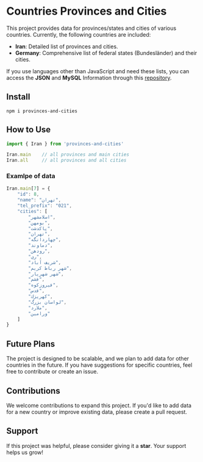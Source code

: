 # Countries Provinces and Cities

This project provides data for provinces/states and cities of various countries. Currently, the following countries are included:

- **Iran**: Detailed list of provinces and cities.
- **Germany**: Comprehensive list of federal states (Bundesländer) and their cities.

If you use languages other than JavaScript and need these lists, you can access the **JSON** and **MySQL** Information through this [repository](https://github.com/mohammad-prb/provinces-and-cities).

## Install
```
npm i provinces-and-cities
```

## How to Use
```javascript
import { Iran } from 'provinces-and-cities'

Iran.main    // all provinces and main cities
Iran.all     // all provinces and all cities
```

### Examlpe of data
```javascript
Iran.main[7] = {
    "id": 8,
    "name": "تهران",
    "tel_prefix": "021",
    "cities": [
        "اسلامشهر",
        "بومهن",
        "پاكدشت",
        "تهران",
        "چهاردانگه",
        "دماوند",
        "رودهن",
        "ري",
        "شريف آباد",
        "شهر رباط كريم",
        "شهر شهريار",
        "فشم",
        "فيروزكوه",
        "قدس",
        "كهريزك",
        "لواسان بزرگ",
        "ملارد",
        "ورامين"
    ]
}
```

## Future Plans
The project is designed to be scalable, and we plan to add data for other countries in the future. If you have suggestions for specific countries, feel free to contribute or create an issue.

## Contributions
We welcome contributions to expand this project. If you'd like to add data for a new country or improve existing data, please create a pull request.

## Support
If this project was helpful, please consider giving it a **star**. Your support helps us grow!

